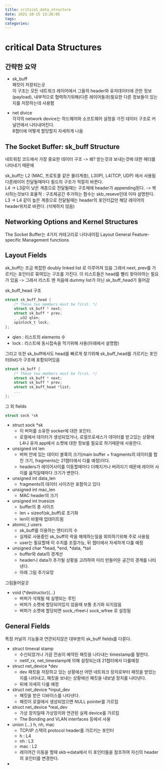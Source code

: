 ```yaml
---
title: critical_data_structure
date: 2021-10-15 13:26:05
tags:
categories:
---
```

# critical Data Structures
## 간략한 요약 
* sk_buff  
패킷이 저장되는곳  
이 구조는 모든 네트워크 레이어에서 그들의 header와 유저데이터에 관한 정보(payload), 내부적으로 협력하기위해(다른 레이어들과)필요한 다른 정보들이 있는지를 저장하는데 사용함 

* net divice  
각각의 network device는 하드웨어와 소프트웨어 설정을 가진 데이터 구조로 커널안에서 나타내어진다.  
8챕터에 어떻게 할당할지 자세하게 나옴

## The Socket Buffer: sk_buff Structure
네트워킹 코드에서 가장 중요한 데이터 구조 -> 왜?
받는것과 보내는것에 대한 헤더를 나타내기 때문에

sk_buff는 L2 (MAC, 프로토콜 같은 물리계층), L3(IP), L4(TCP, UDP) 에서 사용됨
다른레이어 전달될때마다 필드의 구조가 적절히 바뀐다.  
L4 -> L3같이 낮은 계층으로 전달될때는 구조체에 header가 appending된다. -> 복사하는것보다 효율적 : 구조체공간 추가하는 함수는  skb_reseve인데 이따 설명한다.  
L3 -> L4 같이 높은 계층으로 전달될때는 header의 포인터값만 해당 레이어의 header위치로 바뀐다. (삭제하지 않음)

## Networking Options and Kernel Structures


The Socket Buffer는 4가지 카테고리로 나타내어짐
Layout
General
Feature-specific
Management functions

## Layout Fields
sk_buff는 조금 복잡한 doubly linked list 로 이루어져 있음
그래서 next, prev를 가르키는 포인터로 묶여있는 구조를 가진다.
이 리스트들은 head를 빨리 찾아야하는 필요가 있음 -> 그래서 리스트 맨 처음에 dummy list가 아닌 sk_buff_head가 들어감  

sk_buff_head 구조
```C
struct sk_buff_head {
    /* These two members must be first. */
    struct sk_buff * next;
    struct sk_buff * prev;
    _ _u32 qlen;
    spinlock_t lock;
};
```
* qlen : 리스트의 elements 수
* lock : 리스트에 동시접속을 막기위해 사용(아래에서 설명함)

그리고 또한 sk_buff에서도 head를 빠르게 찾기위해 sk_buff_head를 가르키는 포인터(list)가 구조에 포함되어있음

```C
struct sk_buff {
    /* These two members must be first. */
    struct sk_buff * next;
    struct sk_buff * prev;
    struct sk_buff_head *list;
    ...
};
```
그 외 fields
``` c
struct sock *sk
```
* struct sock *sk  
  * 이 버퍼를 소유한 socker에 대한 포인터. 
  * 로컬에서 데이터가 생성되었거나, 로컬프로세스가 데이터를 받고있는 상황에 L4나 유저 app에서 소켓에 대한 정보를 필요로 하기때문에 사용한다.
* unsigned int len  
  * 버퍼 안에 있는 데이터 블록의 크기(main buffer + fragments의 데이터를 합친 크기, fragments는 21챕터에서 다룰 예정)이다. 
  * headers가 레이어사이를 이동할때마다 더해지거나 버려지기 때문에 레이어 사이를 움직일때마다 크기가 변한다.
* unsigned int data_len
  * fragments의 데이터 사이즈만 포함하고 있다
* unsigned int mac_len
  * MAC header의 크기
* unsigned int truesize
  * buffer의 총 사이즈
  * len + sizeof(sk_buff)로 초기화
  * len이 바뀔때 업데이트됨
* atomic_t users
  * sk_buff를 이용하는 엔티티의 수
  * 실제로 사용중인 sk_buff의 락을 해제하는일을 회피하기위해 주로 사용됨
  * user는 필요할때 이 수치를 조절가능, 뒤 챕터에서 자세하게 다룰 예정
* unsigned char *head, *end, *data, *tail
  * buffer와 data의 경계선
  * header나 data가 추가될 상황을 고려하여 미리 만들어둔 공간의 경계를 나타낸다.
  * 아래 그림 추가요망

![]()그림들어갈곳

* void (*destructor)(...)
  * 버퍼가 삭제될 때 실행되는 루틴
  * 버퍼가 소켓에 할당되어있지 않을때 보통 초기화 되지않음
  * 버퍼가 소켓에 할당되면 sock_rfree나 sock_wfree 로 설정됨

## General Fields
특정 커널의 기능들과 연관되지않은 대부분의 sk_buff fields를 다룬다.
* struct timeval stamp
  * 수신되었거나 가끔 전송이 예약된 패킷을 나타내는 timestamp를 말한다.
  * netif_rx, net_timestamp에 의해 설정되는데 21챕터에서 다룰예정
* struct net_device *dev
  * dev 패킷을 저장하고 있는 상황에선 어떤 네트워크 장치로부터 패킷을 받았는지를 나타내고, 패킷을 보내는 상황에선 패킷을 내보낼 장치를 나타낸다.
  * 뒤에 자세히 다룰 예정
* struct net_device *input_dev
  * 패킷을 받은 디바이스를 나타낸다.
  * 패킷이 로컬에서 생성되었으면 NULL pointer를 가르킴
* struct net_device *real_dev
  * 가상 장치일때 가상장치와 연관된 실제 device를 가르킴
  * The Bonding and VLAN interfaces 등에서 사용
* union {...} h, nh, mac
  * TCP/IP 스택의 protocol header를 가르키는 포인터
  * h : L4
  * nh : L3
  * mac : L2
  * 레이어간 이동을 할때 skb->data에서 이 포인터들을 참조하여 자신의 header의 포인터를 변경한다.
* 